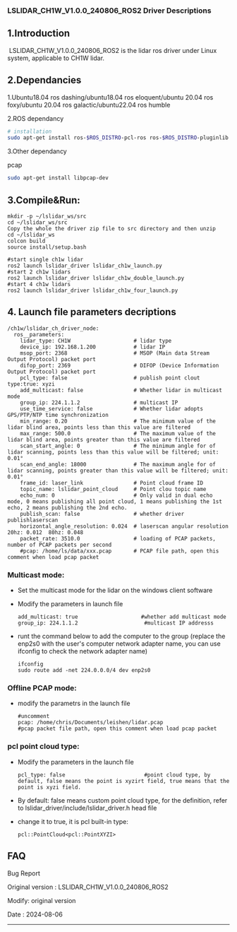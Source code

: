 ### LSLIDAR_CH1W_V1.0.0_240806_ROS2 Driver Descriptions

## 1.Introduction

​		LSLIDAR_CH1W_V1.0.0_240806_ROS2 is the lidar ros driver under Linux system, applicable to CH1W lidar. 

## 2.Dependancies

1.Ubuntu18.04 ros dashing/ubuntu18.04 ros eloquent/ubuntu 20.04 ros foxy/ubuntu 20.04 ros galactic/ubuntu22.04 ros humble

2.ROS dependancy

```bash
# installation
sudo apt-get install ros-$ROS_DISTRO-pcl-ros ros-$ROS_DISTRO-pluginlib  ros-$ROS_DISTRO-pcl-conversions 
```

3.Other dependancy

pcap

~~~bash
sudo apt-get install libpcap-dev
~~~



## 3.Compile&Run:

~~~shell
mkdir -p ~/lslidar_ws/src
cd ~/lslidar_ws/src
Copy the whole the driver zip file to src directory and then unzip
cd ~/lslidar_ws
colcon build
source install/setup.bash

#start single ch1w lidar
ros2 launch lslidar_driver lslidar_ch1w_launch.py
#start 2 ch1w lidars
ros2 launch lslidar_driver lslidar_ch1w_double_launch.py
#start 4 ch1w lidars
ros2 launch lslidar_driver lslidar_ch1w_four_launch.py
~~~



## 4. Launch file parameters decriptions 

~~~shell
/ch1w/lslidar_ch_driver_node:
  ros__parameters:
    lidar_type: CH1W                    # lidar type
    device_ip: 192.168.1.200            # lidar IP
    msop_port: 2368                     # MSOP (Main data Stream Output Protocol) packet port 
    difop_port: 2369                    # DIFOP (Device Information Output Protocol) packet port 
    pcl_type: false                     # publish point clout type:true: xyzi
    add_multicast: false                # Whether lidar in multicast mode
    group_ip: 224.1.1.2                 # multicast IP
    use_time_service: false             # Whether lidar adopts GPS/PTP/NTP time synchronization
    min_range: 0.20                     # The minimum value of the lidar blind area, points less than this value are filtered
    max_range: 500.0                    # The maximum value of the lidar blind area, points greater than this value are filtered
    scan_start_angle: 0                 # The minimum angle for of lidar scanning, points less than this value will be filtered; unit: 0.01°
    scan_end_angle: 18000               # The maximum angle for of lidar scanning, points greater than this value will be filtered; unit: 0.01°
    frame_id: laser_link                # Point cloud frame ID
    topic_name: lslidar_point_cloud     # Point clou topic name
    echo_num: 0                         # Only valid in dual echo mode, 0 means publishing all point cloud, 1 means publishing the 1st echo, 2 means publishing the 2nd echo.  
    publish_scan: false                 # whether driver publishlaserscan
    horizontal_angle_resolution: 0.024  # laserscan angular resolution 20hz: 0.012  80hz: 0.048
    packet_rate: 3510.0                 # loading of PCAP packets, number of PCAP packets per second
    #pcap: /home/ls/data/xxx.pcap       # PCAP file path, open this comment when load pcap packet 

~~~

### Multicast mode:

- Set the multicast mode for the lidar on the windows client software 

- Modify the parameters in launch file  

  ~~~shell
  add_multicast: true                    #whether add multicast mode
  group_ip: 224.1.1.2                     #multicast IP addresss
  ~~~

- runt the command below to add the computer to the group (replace the  enp2s0 with the user's computer network adapter name,  you can use ifconfig to check the network adapter name) 

  ~~~shell
  ifconfig
  sudo route add -net 224.0.0.0/4 dev enp2s0
  ~~~



### Offline PCAP mode: 

- modify  the parametrs in the launch file  

  ~~~shell
  #uncomment
  pcap: /home/chris/Documents/leishen/lidar.pcap                        #pcap packet file path, open this comment when load pcap packet   
  ~~~



###  pcl point cloud type:

- Modify the parameters in the launch file  

  ~~~shell
  pcl_type: false                         #point cloud type, by default, false means the point is xyzirt field, true means that the point is xyzi field. 
  ~~~

  

- By default: false means custom point cloud type, for the definition, refer to lslidar_driver/include/lslidar_driver.h head file

- change it to true, it is pcl  built-in type:

  ~~~shell
  pcl::PointCloud<pcl::PointXYZI>
  ~~~

  

## FAQ

Bug Report

Original version : LSLIDAR_CH1W_V1.0.0_240806_ROS2

Modify:  original version

Date    : 2024-08-06

---------------
